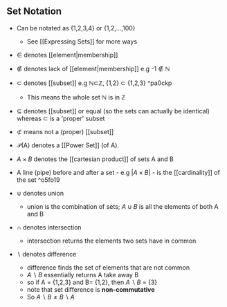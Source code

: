 ## Set Notation

- Can be notated as {1,2,3,4} or {1,2,...,100}
    - See [[Expressing Sets]] for more ways
    
- ∈ denotes [[element|membership]]

- ∉ denotes lack of [[element|membership]] e.g -1 ∉ ℕ

- ⊂ denotes [[subset]] e.g ℕ⊂ℤ, {1,2} ⊂ {1,2,3} ^pa0ckp
    - This means the whole set ℕ is in ℤ

- ⊆ denotes [[subset]] or equal (so the sets can actually be identical) whereas ⊂ is a 'proper' subset

- ⊄ means not a (proper) [[subset]]

- $\mathcal P$(A) denotes a [[Power Set]] (of A).

- $A\times B$ denotes the [[cartesian product]] of sets A and B
- A line (pipe) before and after a set - e.g $|A\times B|$ - is the [[cardinality]] of the set ^o5fo19
- $\cup$ denotes union
    - union is the combination of sets; ${A \cup B}$ is all the elements of both A and B
- $\cap$  denotes intersection 
    - intersection returns the elements two sets have in common
- $\backslash$ denotes difference
    - difference finds the set of elements that are not common
    - ${A\backslash B}$ essentially returns A take away B
    - so if A = {1,2,3} and B= {1,2}, then ${A\backslash B}$ = {3}
    - note that set difference is **non-commutative**
    - So ${A\backslash B \neq B \backslash A}$
    